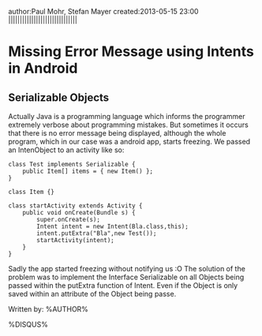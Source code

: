 author:Paul Mohr, Stefan Mayer
created:2013-05-15 23:00
||||||||||||||||||||||||||||||

Missing Error Message using Intents in Android
====================================
Serializable Objects
----------------------------

Actually Java is a programming language which informs the programmer extremely verbose about programming mistakes.
But sometimes it occurs that there is no error message being displayed, although the whole program, which in 
our case was a android app, starts freezing. We passed an IntenObject to an activity like so:

    class Test implements Serializable {
        public Item[] items = { new Item() };
    }

    class Item {}
    
    class startActivity extends Activity {
        public void onCreate(Bundle s) {
            super.onCreate(s);
            Intent intent = new Intent(Bla.class,this);
            intent.putExtra("Bla",new Test());
            startActivity(intent);
        }
    }

Sadly the app started freezing without notifying us :O The solution of the problem was to implement the Interface
Serializable on all Objects being passed within the putExtra function of Intent. Even if the Object is only saved within
an attribute of the Object being passe. 


<p>Written by: %AUTHOR%</p>

%DISQUS%
